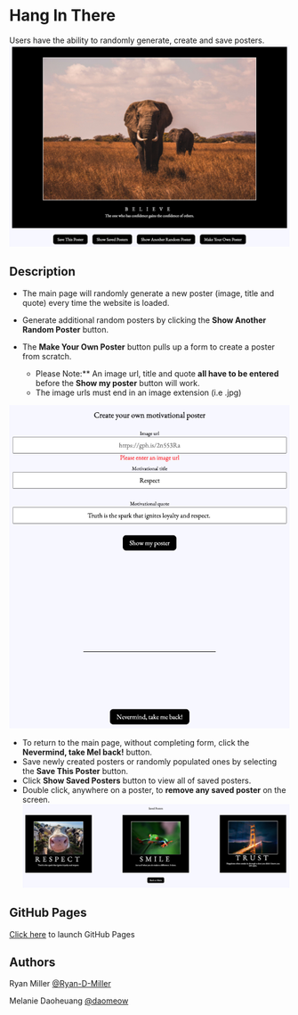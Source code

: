 # Hang In There 

Users have the ability to randomly generate, create and save posters.
![hangInThere1](./readme-imgs/hangInThere1.png)

## Description

* The main page will randomly generate a new poster (image, title and quote) every time the website is loaded.
* Generate additional random posters by clicking the **Show Another Random Poster** button.
* The **Make Your Own Poster** button pulls up a form to create a poster from scratch.

  * Please Note:** An image url, title and quote **all have to be entered** before the **Show my poster** button will work.
  * The image urls must end in an image extension (i.e .jpg) 
  
![hangInThere2](./readme-imgs/hangInThere2.png)
* To return to the main page, without completing form, click the **Nevermind, take Mel back!** button.
* Save newly created posters or randomly populated ones by selecting the **Save This Poster** button.
* Click **Show Saved Posters** button to view all of saved posters.
* Double click, anywhere on a poster, to **remove any saved poster** on the screen.  
![hangInThere3](./readme-imgs/hangInThere3.png)

## GitHub Pages
[Click here](https://ryan-d-miller.github.io/hang-in-there-boilerplate/) to launch GitHub Pages

## Authors
Ryan Miller [@Ryan-D-Miller](https://github.com/Ryan-D-Miller)

Melanie Daoheuang [@daomeow](https://github.com/daomeow)
